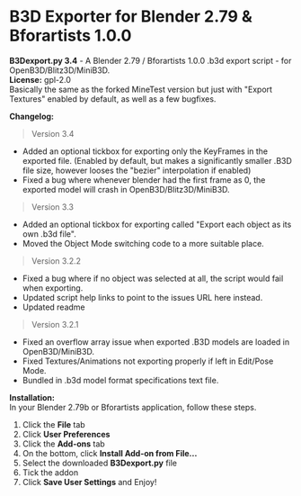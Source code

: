 # B3D Exporter for Blender 2.79 & Bforartists 1.0.0
**B3Dexport.py 3.4** - A Blender 2.79 / Bforartists 1.0.0 .b3d export script - for OpenB3D/Blitz3D/MiniB3D.  
**License:** gpl-2.0  
Basically the same as the forked MineTest version but just with "Export Textures" enabled by default, as well as a few bugfixes.  

**Changelog:**  
> Version 3.4  
* Added an optional tickbox for exporting only the KeyFrames in the exported file. (Enabled by default, but makes a significantly smaller .B3D file size, however looses the "bezier" interpolation if enabled)  
* Fixed a bug where whenever blender had the first frame as 0, the exported model will crash in OpenB3D/Blitz3D/MiniB3D.  
> Version 3.3  
* Added an optional tickbox for exporting called "Export each object as its own .b3d file".  
* Moved the Object Mode switching code to a more suitable place.  
> Version 3.2.2  
* Fixed a bug where if no object was selected at all, the script would fail when exporting.  
* Updated script help links to point to the issues URL here instead.  
* Updated readme
> Version 3.2.1  
* Fixed an overflow array issue when exported .B3D models are loaded in OpenB3D/MiniB3D.  
* Fixed Textures/Animations not exporting properly if left in Edit/Pose Mode.  
* Bundled in .b3d model format specifications text file.  

**Installation:**  
In your Blender 2.79b or Bforartists application, follow these steps.  
1. Click the **File** tab  
2. Click **User Preferences**  
3. Click the **Add-ons** tab  
4. On the bottom, click **Install Add-on from File...**  
5. Select the downloaded **B3Dexport.py** file  
6. Tick the addon  
7. Click **Save User Settings** and Enjoy!  
